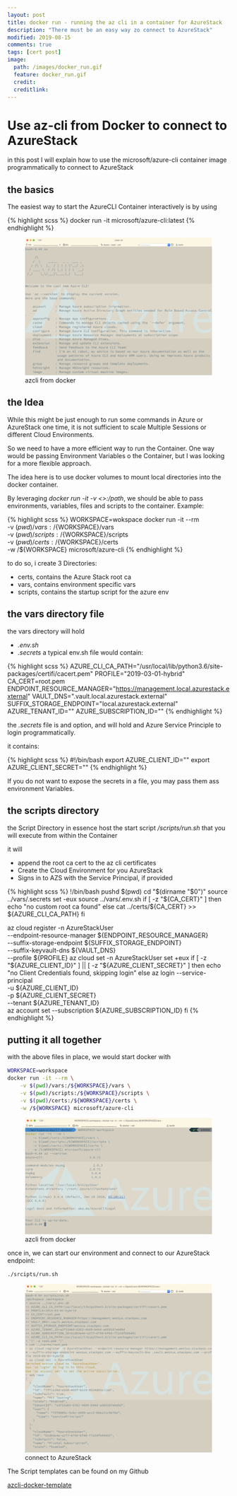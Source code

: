 ```yaml
---
layout: post
title: docker run - running the az cli in a container for AzureStack
description: "There must be an easy way zo connect to AzureStack"
modified: 2019-08-15
comments: true
tags: [cert post]
image:
  path: /images/docker_run.gif
  feature: docker_run.gif
  credit: 
  creditlink: 
---
```


# Use az-cli from Docker to connect to AzureStack

in this post I will explain how to use the microsoft/azure-cli container image programmatically to connect to AzureStack

## the basics

The easiest way to start the AzureCLI Container interactively is by using

{% highlight scss %}
docker run -it microsoft/azure-cli:latest
{% endhighlight %}

<figure class="full">
	<img src="/images/azcli_docker.png" alt="">
	<figcaption>azcli from docker</figcaption>
</figure>

## the Idea
While this might be just enough to run some commands in Azure or AzureStack one time, it is not sufficient to scale Multiple Sessions or different Cloud Environments.

So we need to have a more efficient way to run the Container.
One way would be passing Environment Variables o the Container, but I was looking for a more flexible approach.

The idea here is to use docker volumes to mount local directories into the docker container.

By leveraging *docker run -it -v <<volume>>:/path*, we should be able to pass environments, variables, files  and scripts to the container.
Example:

{% highlight scss %}
WORKSPACE=wokspace
docker run -it --rm \
    -v $(pwd)/vars:/${WORKSPACE}/vars \
    -v $(pwd)/scripts:/${WORKSPACE}/scripts \
    -v $(pwd)/certs:/${WORKSPACE}/certs \
    -w /${WORKSPACE} microsoft/azure-cli
{% endhighlight %}

to do so, i create 3 Directories:
- certs, contains the Azure Stack root ca 
- vars, contains environment specific vars
- scripts, contains the startup script for the azure env

## the vars directory file
the vars directory will hold
- *.env.sh*
- *.secrets*
a typical env.sh file would contain:

{% highlight scss %}
AZURE_CLI_CA_PATH="/usr/local/lib/python3.6/site-packages/certifi/cacert.pem"
PROFILE="2019-03-01-hybrid"
CA_CERT=root.pem
ENDPOINT_RESOURCE_MANAGER="https://management.local.azurestack.external"
VAULT_DNS=".vault.local.azurestack.external"
SUFFIX_STORAGE_ENDPOINT="local.azurestack.external"
AZURE_TENANT_ID=""
AZURE_SUBSCRIPTION_ID=""
{% endhighlight %}

the *.secrets* file is and option, and  will hold and Azure Service Principle to login programmatically.

it contains:

{% highlight scss %}
#!/bin/bash
export AZURE_CLIENT_ID=""
export AZURE_CLIENT_SECRET=""
{% endhighlight %}

If you do not want to expose the secrets in a file, you may pass them ass environment Variables.

## the scripts directory

the Script Directory in essence host the start script */scripts/run.sh* that you will execute from within the Container

it will 
- append the root ca cert to the az cli certificates
- Create the Cloud Environment for you AzureStack
- Signs in to AZS with the Service Principal, if provided

{% highlight scss %}
!/bin/bash
pushd $(pwd)
cd "$(dirname "$0")"
source ../vars/.secrets
set -eux
source ../vars/.env.sh
if [ -z "${CA_CERT}" ]
then
    echo "no custom root ca found"
else
    cat ../certs/${CA_CERT} >> ${AZURE_CLI_CA_PATH} 
fi

az cloud register -n AzureStackUser \
--endpoint-resource-manager ${ENDPOINT_RESOURCE_MANAGER} \
--suffix-storage-endpoint ${SUFFIX_STORAGE_ENDPOINT} \
--suffix-keyvault-dns ${VAULT_DNS} \
--profile ${PROFILE}
az cloud set -n AzureStackUser
set +eux
if [ -z "${AZURE_CLIENT_ID}" ] || [ -z "${AZURE_CLIENT_SECRET}"  ]
then
    echo "no Client Credentials found, skipping login"
else
    az login --service-principal \
    -u ${AZURE_CLIENT_ID} \
    -p ${AZURE_CLIENT_SECRET} \
    --tenant ${AZURE_TENANT_ID}  
    az account set --subscription ${AZURE_SUBSCRIPTION_ID}
fi
{% endhighlight %}

## putting it all together

with the above files in place, we would start docker with

```bash
WORKSPACE=workspace
docker run -it --rm \
    -v $(pwd)/vars:/${WORKSPACE}/vars \
    -v $(pwd)/scripts:/${WORKSPACE}/scripts \
    -v $(pwd)/certs:/${WORKSPACE}/certs \
    -w /${WORKSPACE} microsoft/azure-cli
```

<figure class="full">
	<img src="/images/docker_azcli_connect.png" alt="">
	<figcaption>azcli from docker</figcaption>
</figure>

once in, we can start our environment and connect to our AzureStack endpoint:

```bash
./srcipts/run.sh
```

<figure class="full">
	<img src="/images/connect_azs.png" alt="">
	<figcaption>connect to AzureStack</figcaption>
</figure>

The Script templates can be found on my Github

[azcli-docker-template](https://github.com/bottkars/azcli-docker-template)